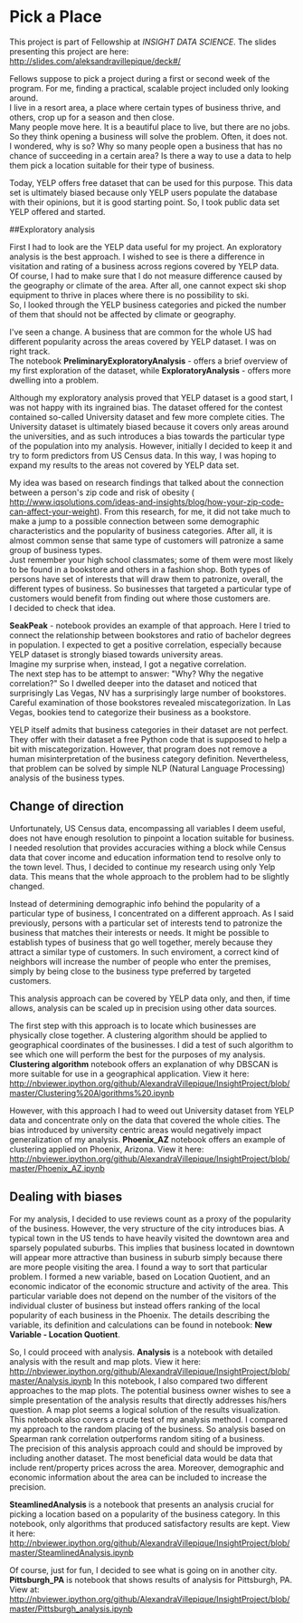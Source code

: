 # Pick a Place

This project is part of Fellowship at *INSIGHT DATA SCIENCE*. The slides presenting this project are here: http://slides.com/aleksandravillepique/deck#/

Fellows suppose to pick a project during a first or second week of the program. For me, finding a practical, scalable project included only looking around.  
I live in a resort area, a place where certain types of business thrive, and others, crop up for a season and then close.  
Many people move here. It is a beautiful place to live, but there are no jobs. So they think opening a business will solve the problem. Often, it does not.   
I wondered, why is so? Why so many people open a business that has no chance of succeeding in a certain area? Is there a way to use a data to help them pick a location suitable for their type of business. 

Today, YELP offers free dataset that can be used for this purpose.  This data set is ultimately biased because only YELP users populate the database with their opinions, but it is good starting point. So, I took public data set YELP offered and started. 

##Exploratory analysis

First I had to look are the YELP data useful for my project. An exploratory analysis is the best approach. I wished to see is there a difference in visitation and rating of a business across regions covered by YELP data.   
Of course, I had to make sure that I do not measure difference caused by the geography or climate of the area. After all, one cannot expect ski shop equipment to thrive in places where there is no possibility to ski.   
So, I looked through the YELP business categories and picked the number of them that should not be affected by climate or geography.   

 I've seen a change. A business that are common for the whole US had different popularity across the areas covered by YELP dataset. I was on right track.   
The notebook  **PreliminaryExploratoryAnalysis** -  offers a brief overview of my first exploration of the dataset, while **ExploratoryAnalysis** - offers more dwelling into a problem.  

Although my exploratory analysis proved that YELP dataset is a good start, I was not happy with its ingrained bias. The dataset offered for the contest contained so-called University dataset and few more complete cities. The University dataset is ultimately biased because it covers only areas around the universities, and as such introduces a bias towards the particular type of the population into my analysis. However, initially I decided to keep it and try to form predictors from US Census data. In this way, I was hoping to expand my results to the areas not covered by  YELP data set.   

My idea was based on research findings that talked about the connection between a person's zip code and risk of obesity ( http://www.iqsolutions.com/ideas-and-insights/blog/how-your-zip-code-can-affect-your-weight). From this research, for me, it did not take much to make a jump to a possible connection between some demographic characteristics and the popularity of business categories.  After all, it is almost common sense that same type of customers will patronize a same group of business types.   
Just remember your high school classmates; some of them were most likely to be found in a bookstore and others in a fashion shop. Both types of persons have set of interests that will draw them to patronize, overall,  the different types of business. So businesses that targeted a particular type of customers would benefit from finding out where those customers are.    
I decided to check that idea.   

**SeakPeak** - notebook provides an example of that approach. Here I tried to connect the relationship between bookstores and ratio of bachelor degrees in population. I expected to get a positive correlation, especially because YELP dataset is strongly biased towards university areas.   
Imagine my surprise when, instead,  I got a negative correlation.   
The next step has to be attempt to answer: "Why? Why the negative correlation?" 
So I dwelled deeper into the dataset and noticed that surprisingly Las Vegas, NV has a surprisingly large number of bookstores. Careful examination of those bookstores revealed miscategorization. In Las Vegas, bookies tend to categorize their business as a bookstore.   

YELP itself admits that business categories in their dataset are not perfect. They offer with their dataset a free Python code that is supposed to help a bit with miscategorization. However, that program does not remove a human misinterpretation of the business category definition. Nevertheless, that problem can be solved by simple NLP (Natural Language Processing) analysis of the business types.   

## Change of direction

Unfortunately, US Census data, encompassing all variables I deem useful, does not have enough resolution to pinpoint a location suitable for business. I needed resolution that provides accuracies withing a block while Census data that cover income and education information tend to resolve only to the town level. 
Thus, I decided to continue my research using only Yelp data. This means that the whole approach to the problem had to be slightly changed.   

Instead of determining demographic info behind the popularity of a particular type of business, I concentrated on a different approach. As I said previously,  persons with a particular set of interests tend to patronize the business that matches their interests or needs. It might be possible to establish types of business that go well together, merely because they attract a similar type of customers. In such enviroment, a correct kind of neighbors will increase the number of people who enter the premises, simply by being close to the business type preferred by targeted customers.   

This analysis approach can be covered by YELP data only, and then, if time allows, analysis can be scaled up in precision using other data sources. 

The first step with this approach is to locate which businesses are physically close together. A clustering algorithm should be applied to geographical coordinates of the businesses. 
I did a test of such algorithm to see which one will perform the best for the purposes of my analysis.  **Clustering algorithm** notebook offers an explanation of why DBSCAN is more suitable for use in a geographical application. View it here: http://nbviewer.ipython.org/github/AlexandraVillepique/InsightProject/blob/master/Clustering%20Algorithms%20.ipynb

However, with this approach I had to weed out University dataset from YELP data and concentrate only on the data that covered the whole cities. The bias introduced by university centric areas would negatively impact generalization of my analysis.  **Phoenix_AZ** notebook offers an example of clustering applied on Phoenix, Arizona. View it here: http://nbviewer.ipython.org/github/AlexandraVillepique/InsightProject/blob/master/Phoenix_AZ.ipynb

## Dealing with biases


For my analysis, I decided to use reviews count as a proxy of the popularity of the business. However, the very structure of the city introduces bias. A typical town in the US tends to have heavily visited the downtown area and sparsely populated suburbs. This implies that business located in downtown will appear more attractive than business in suburb simply because there are more people visiting the area. I found a way to sort that particular problem. I formed a new variable, based on Location Quotient, and an economic indicator of the economic structure and activity of the area. This particular variable does not depend on the number of the visitors of the individual cluster of business but instead offers ranking of the local popularity of each business in the Phoenix. The details describing the variable, its definition and calculations can be found in notebook:  **New Variable - Location Quotient**.   

So, I could proceed with analysis. **Analysis**  is a notebook with detailed analysis with the result and map plots.  View it here: http://nbviewer.ipython.org/github/AlexandraVillepique/InsightProject/blob/master/Analysis.ipynb  In this notebook, I also compared two different approaches to the map plots. The potential business owner wishes to see a simple presentation of the analysis results that directly addresses his/hers question. A map plot seems a logical solution of the results visualization.  
This notebook also covers a crude test of my analysis method. I compared my approach to the random placing of the business. So analysis based on Spearman rank correlation outperforms random siting of a business.   
The precision of this analysis approach could and should be improved by including another dataset. The most beneficial data would be data that include rent/property prices across the area. Moreover, demographic and economic information about the area can be included to increase the precision.   

**SteamlinedAnalysis** is a notebook that presents an analysis crucial for picking a location based on a popularity of the business category. In this notebook, only algorithms that produced satisfactory results are kept. View it here: http://nbviewer.ipython.org/github/AlexandraVillepique/InsightProject/blob/master/SteamlinedAnalysis.ipynb   

Of course, just for fun, I decided to see what is going on in another city. 
**Pittsburgh_PA** is notebook that shows results of analysis for Pittsburgh, PA. View at: http://nbviewer.ipython.org/github/AlexandraVillepique/InsightProject/blob/master/Pittsburgh_analysis.ipynb


